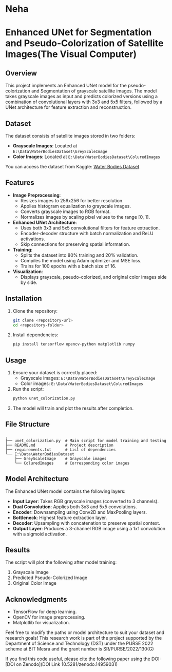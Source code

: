 # Neha
# Enhanced UNet for Segmentation and Pseudo-Colorization of Satellite Images(The Visual Computer)

## Overview

This project implements an Enhanced UNet model for the pseudo-colorization and Segmentation  of grayscale satellite images. The model takes grayscale  images as input and predicts colorized versions using a combination of convolutional layers with 3x3 and 5x5 filters, followed by a UNet architecture for feature extraction and reconstruction.

## Dataset

The dataset consists of satellite images stored in two folders:
- **Grayscale Images**: Located at `E:\Data\WaterBodiesDataset\GreyScaleImage`
- **Color Images**: Located at `E:\Data\WaterBodiesDataset\ColuredImages`

You can access the dataset from Kaggle: [Water Bodies Dataset](https://www.kaggle.com/datasets/franciscoescobar/satellite-images-of-water-bodies)

## Features

- **Image Preprocessing**:
  - Resizes images to 256x256 for better resolution.
  - Applies histogram equalization to grayscale images.
  - Converts grayscale images to RGB format.
  - Normalizes images by scaling pixel values to the range [0, 1].
- **Enhanced UNet Architecture**:
  - Uses both 3x3 and 5x5 convolutional filters for feature extraction.
  - Encoder-decoder structure with batch normalization and ReLU activations.
  - Skip connections for preserving spatial information.
- **Training**:
  - Splits the dataset into 80% training and 20% validation.
  - Compiles the model using Adam optimizer and MSE loss.
  - Trains for 100 epochs with a batch size of 16.
- **Visualization**:
  - Displays grayscale, pseudo-colorized, and original color images side by side.

## Installation

1. Clone the repository:
   ```bash
   git clone <repository-url>
   cd <repository-folder>
   ```
2. Install dependencies:
   ```bash
   pip install tensorflow opencv-python matplotlib numpy
   ```

## Usage

1. Ensure your dataset is correctly placed:
   - Grayscale images: `E:\Data\WaterBodiesDataset\GreyScaleImage`
   - Color images: `E:\Data\WaterBodiesDataset\ColuredImages`
2. Run the script:
   ```bash
   python unet_colorization.py
   ```
3. The model will train and plot the results after completion.

## File Structure
```
.
├── unet_colorization.py  # Main script for model training and testing
├── README.md             # Project description
├── requirements.txt      # List of dependencies
└── E:\Data\WaterBodiesDataset
    ├── GreyScaleImage    # Grayscale images
    └── ColuredImages     # Corresponding color images
```

## Model Architecture

The Enhanced UNet model contains the following layers:
- **Input Layer**: Takes RGB grayscale images (converted to 3 channels).
- **Dual Convolution**: Applies both 3x3 and 5x5 convolutions.
- **Encoder**: Downsampling using Conv2D and MaxPooling layers.
- **Bottleneck**: Highest feature extraction layer.
- **Decoder**: Upsampling with concatenation to preserve spatial context.
- **Output Layer**: Produces a 3-channel RGB image using a 1x1 convolution with a sigmoid activation.

## Results

The script will plot the following after model training:
1. Grayscale Image
2. Predicted Pseudo-Colorized Image
3. Original Color Image

## Acknowledgments

- TensorFlow for deep learning.
- OpenCV for image preprocessing.
- Matplotlib for visualization.



Feel free to modify the paths or model architecture to suit your dataset and research goals!
This research work is part of the project supported by the Department of Science and Technology (DST) under the PURSE 2022 scheme at BIT Mesra and the grant number is SR/PURSE/2022/130(G)

If you find this code useful, please cite the following paper using the DOI: [DOI on Zenodo](DOI Link 10.5281/zenodo.14959031)
